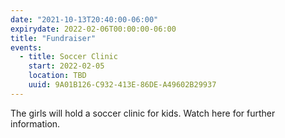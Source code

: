 ```yaml
---
date: "2021-10-13T20:40:00-06:00"
expirydate: 2022-02-06T00:00:00-06:00
title: "Fundraiser"
events:
  - title: Soccer Clinic
    start: 2022-02-05
    location: TBD
    uuid: 9A01B126-C932-413E-86DE-A49602B29937
---
```


The girls will hold a soccer clinic for kids. Watch here for further
information.

<!--more-->
